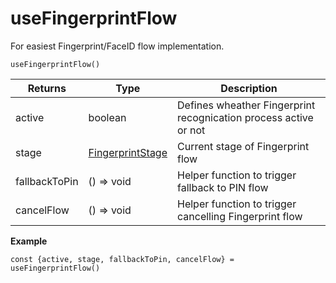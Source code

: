 # useFingerprintFlow

 For easiest Fingerprint/FaceID flow implementation.

`useFingerprintFlow()`

| Returns | Type | Description |
| ------ | ------ | ----------- |
| active   | boolean   |  Defines wheather Fingerprint recognication process active or not |
| stage   | [FingerprintStage]()   |  Current stage of Fingerprint flow |
| fallbackToPin   | () => void   |  Helper function to trigger fallback to PIN flow |
| cancelFlow   | () => void   |  Helper function to trigger cancelling Fingerprint flow |

**Example**
```
const {active, stage, fallbackToPin, cancelFlow} = useFingerprintFlow()
```
